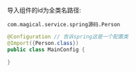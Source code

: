 导入组件的id为全类名路径:

`com.magical.service.spring源码.Person`

```java
@Configuration // 告诉spring这是一个配置类
@Import({Person.class})
public class MainConfig {

}

```

